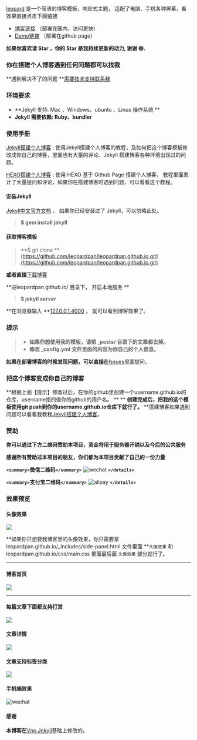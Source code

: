 [leopard](https://leopardpan.cn) 是一个简洁的博客模板，响应式主题， 适配了电脑、手机各种屏幕，看效果直接点击下面链接

* [博客链接](https://leopardpan.cn) （部署在国内，访问更快）
* [Demo链接](https://leopardpan.github.io/) （部署在github page）

**如果你喜欢请 Star ，你的 Star 是我持续更新的动力, 谢谢 😄.**

### 你在搭建个人博客遇到任何问题都可以找我

**遇到解决不了的问题 **[需要技术支持联系我](https://leopardpan.cn/support/)

### 环境要求

* **Jekyll 支持: Mac 、Windows、ubuntu 、Linux 操作系统                     **
* **Jekyll 需要依赖: Ruby、bundler**

### 使用手册

[Jekyll搭建个人博客](https://leopardpan.cn/2016/10/jekyll_tutorials1/)  :  使用Jekyll搭建个人博客的教程，及如何把这个博客模板修改成你自己的博客，里面也有大量的评论、Jekyll 搭建博客各种环境出现过的问题。

[HEXO搭建个人博客](https://leopardpan.cn/2015/08/HEXO%E6%90%AD%E5%BB%BA%E4%B8%AA%E4%BA%BA%E5%8D%9A%E5%AE%A2/) : 使用 HEXO 基于 Github Page 搭建个人博客， 教程里面累计了大量提问和评论，如果你在搭建博客时遇到问题，可以看看这个教程。

#### 安装Jekyll

[Jekyll中文官方文档](http://jekyll.bootcss.com/) ， 如果你已经安装过了 Jekyll，可以忽略此处。

> **$ gem install jekyll**

#### 获取博客模板

> **$ git clone **[https://github.com/leopardpan/leopardpan.github.io.git](https://github.com/leopardpan/leopardpan.github.io.git)

**或者直接**[下载博客](https://github.com/leopardpan/leopardpan.github.io/archive/master.zip)

**进leopardpan.github.io/ 目录下， 开启本地服务 **

> **$ jekyll server**

**在浏览器输入 **[127.0.0.1:4000](127.0.0.1:4000) ， 就可以看到博客效果了。

### 提示

> * **如果你想使用我的模板，请把 _posts/ 目录下的文章都去掉。**
> * **修改 _config.yml 文件里面的内容为你自己的个人信息。**

**如果在部署博客的时候发现问题，可以直接在**[Issues](https://github.com/leopardpan/leopardpan.github.io/issues)里面提问。

### 把这个博客变成你自己的博客

**根据上面【提示】修改过后，在你的github里创建一个username.github.io的仓库，username指的值你的github的用户名。    **  **
**创建完成后，把我的这个模板使用git push到你的username.github.io仓库下就行了。**
**搭建博客如果遇到问题可以看看我教程[Jekyll搭建个人博客](https://leopardpan.cn/2016/10/jekyll_tutorials1/)。

### 赞助

**你可以通过下方二维码赞助本项目，资金将用于服务器开销以及今后的公共服务**

**感谢所有赞助过本项目的朋友，你们都为本项目贡献了自己的一份力量**



**`<summary>`**微信二维码**`</summary>`**
![wechat](https://leopardpan.github.io/images/payimg/weipayimg.jpg)
**`</details>`**



**`<summary>`**支付宝二维码**`</summary>`**
![alipay](https://leopardpan.github.io/images/payimg/alipayim.jpg)
**`</details>`**

### 效果预览

#### 头像效果

![](https://leopardpan.github.io/images/readme/icon.gif)

**如果你只想要我博客里的头像效果，你只需要拿 leopardpan.github.io/_includes/side-panel.html 文件里面 **`头像效果` 和 leopardpan.github.io/css/main.css 里面最后面 `头像效果` 部分就行了。

---

#### 博客首页

![](https://leopardpan.github.io//images/readme/img4.png)

---

#### 每篇文章下面都支持打赏

![](https://leopardpan.github.io/images/readme/img3.png)

#### 文章详情

![](https://leopardpan.github.io/images/readme/img1.png)

#### 文章支持标签分类

![](https://leopardpan.github.io/images/readme/img2.png)

#### 手机端效果

![wechat](https://leopardpan.github.io/images/readme/img5.png)

#### 感谢

**本博客在**[Vno Jekyll](https://github.com/onevcat/vno-jekyll)基础上修改的。
